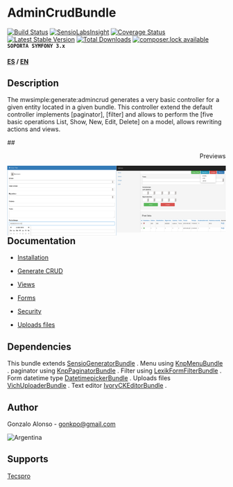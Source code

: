 AdminCrudBundle
===============
[![Build Status](https://api.travis-ci.org/MWSimple/AdminCrudBundle.svg?branch=version30)](https://travis-ci.org/MWSimple/AdminCrudBundle)
[![SensioLabsInsight](https://insight.sensiolabs.com/projects/4bd204f1-2be2-4022-8a2e-6b70c0065cba/mini.png)](https://insight.sensiolabs.com/projects/4bd204f1-2be2-4022-8a2e-6b70c0065cba)
[![Coverage Status](https://coveralls.io/repos/github/MWSimple/AdminCrudBundle/badge.svg?branch=version30)](https://coveralls.io/github/MWSimple/AdminCrudBundle?branch=version30)
[![Latest Stable Version](https://poser.pugx.org/mwsimple/admin-crud/version)](https://packagist.org/packages/mwsimple/admin-crud) [![Total Downloads](https://poser.pugx.org/mwsimple/admin-crud/downloads)](https://packagist.org/packages/mwsimple/admin-crud) [![composer.lock available](https://poser.pugx.org/mwsimple/admin-crud/composerlock)](https://packagist.org/packages/mwsimple/admin-crud)
<sup><kbd>**SOPORTA SYMFONY 3.x**</kbd></sup>

<b>[ES](https://github.com/MWSimple/AdminCrudBundle/blob/version30/README.md) / [EN](README_EN.md)</b>

Description
-----------

The mwsimple:generate:admincrud generates a very basic controller for a given entity located in a given bundle. This controller extend the default controller implements [paginator], [filter] and allows to perform the [five basic operations List, Show, New, Edit, Delete] on a model, allows rewriting actions and views.

##<p align="right">Previews</p>

<img src="https://raw.githubusercontent.com/MWSimple/AdminCrudBundle/version30/Resources/doc/preview_list.png" alt="Listar" width="50%" align="right" />
<img src="https://raw.githubusercontent.com/MWSimple/AdminCrudBundle/version30/Resources/doc/preview_new.png" alt="Crear" width="50%" align="right" />

Documentation
-------------

* [Installation](instalacion_en.md)

* [Generate CRUD](generacion_en.md)

* [Views](vistas_en.md)

* [Forms](forms_en.md)

* [Security](seguridad_en.md)

* [Uploads files](subirarchivos_en.md)

## Dependencies

This bundle extends [SensioGeneratorBundle](https://github.com/sensio/SensioGeneratorBundle) .
Menu using          [KnpMenuBundle](https://github.com/KnpLabs/KnpMenuBundle) .
paginator using     [KnpPaginatorBundle](https://github.com/KnpLabs/KnpPaginatorBundle) .
Filter using        [LexikFormFilterBundle](https://github.com/lexik/LexikFormFilterBundle) .
Form datetime type  [DatetimepickerBundle](https://github.com/lexik/LexikFormFilterBundle) .
Uploads files       [VichUploaderBundle](https://github.com/dustin10/VichUploaderBundle) .
Text editor         [IvoryCKEditorBundle](https://github.com/egeloen/IvoryCKEditorBundle) .

## Author
Gonzalo Alonso - gonkpo@gmail.com

![Argentina](http://www.messentools.com/images/emoticones/banderas/MessenTools.com-Flag-of-Argentina.png "Argentina")

## Supports
[Tecspro](http://www.tecspro.com.ar)
